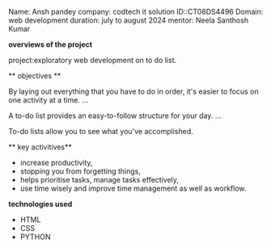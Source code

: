 Name: Ansh pandey
company: codtech it solution
ID::CT08DS4496
Domain: web development
duration: july to august 2024 
mentor: Neela Santhosh Kumar


**overviews of the project**

project:exploratory web development on to do list.


** objectives **

By laying out everything that you have to do in order, it's easier to focus on one activity at a time. ...

A to-do list provides an easy-to-follow structure for your day. ...

To-do lists allow you to see what you've accomplished.

** key activitives**

* increase productivity,
* stopping you from forgetting things,
*  helps prioritise tasks, manage tasks effectively,
*  use time wisely and improve time management as well as workflow.

  **technologies used**
  * HTML
  * CSS
  * PYTHON

